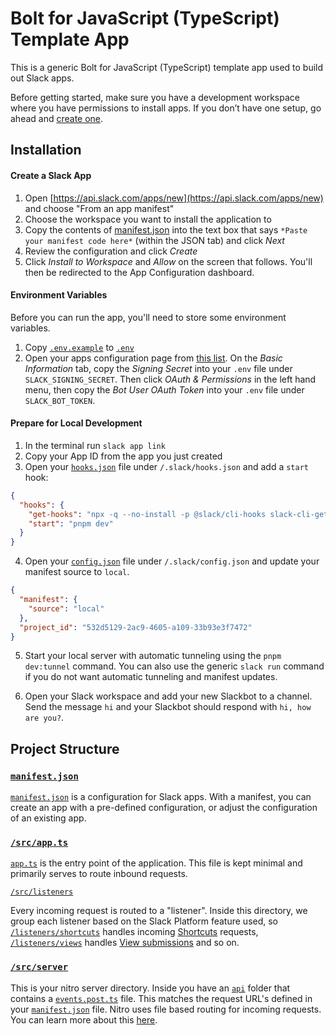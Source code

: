 # Bolt for JavaScript (TypeScript) Template App

This is a generic Bolt for JavaScript (TypeScript) template app used to build out Slack apps.

Before getting started, make sure you have a development workspace where you have permissions to install apps. If you don’t have one setup, go ahead and [create one](https://slack.com/create).

## Installation

#### Create a Slack App

1. Open [https://api.slack.com/apps/new](https://api.slack.com/apps/new) and choose "From an app manifest"
2. Choose the workspace you want to install the application to
3. Copy the contents of [manifest.json](./manifest.json) into the text box that says `*Paste your manifest code here*` (within the JSON tab) and click _Next_
4. Review the configuration and click _Create_
5. Click _Install to Workspace_ and _Allow_ on the screen that follows. You'll then be redirected to the App Configuration dashboard.

#### Environment Variables

Before you can run the app, you'll need to store some environment variables.

1. Copy [`.env.example`](./.env.example) to [`.env`](./.env)
2. Open your apps configuration page from [this list](https://api.slack.com/apps). On the _Basic Information_ tab, copy the _Signing Secret_ into your `.env` file under `SLACK_SIGNING_SECRET`. Then click _OAuth & Permissions_ in the left hand menu, then copy the _Bot User OAuth Token_ into your `.env` file under `SLACK_BOT_TOKEN`.


#### Prepare for Local Development

1. In the terminal run `slack app link`
2. Copy your App ID from the app you just created
3. Open your [`hooks.json`](./.slack/hooks.json) file under `/.slack/hooks.json` and add a `start` hook:
```json
{
  "hooks": {
    "get-hooks": "npx -q --no-install -p @slack/cli-hooks slack-cli-get-hooks",
    "start": "pnpm dev"
  }
}
```
4. Open your [`config.json`](./.slack/config.json) file under `/.slack/config.json` and update your manifest source to `local`.
```json
{
  "manifest": {
    "source": "local"
  },
  "project_id": "532d5129-2ac9-4605-a109-33b93e3f7472"
}
```
5. Start your local server with automatic tunneling using the `pnpm dev:tunnel` command. You can also use the generic `slack run` command if you do not want automatic tunneling and manifest updates.

6. Open your Slack workspace and add your new Slackbot to a channel. Send the message `hi` and your Slackbot should respond with `hi, how are you?`. 

## Project Structure

### [`manifest.json`](./manifest.json)

[`manifest.json`](./manifest.json) is a configuration for Slack apps. With a manifest, you can create an app with a pre-defined configuration, or adjust the configuration of an existing app.

### [`/src/app.ts`](./src/app.ts)

[`app.ts`](./src/app.ts) is the entry point of the application. This file is kept minimal and primarily serves to route inbound requests.

[`/src/listeners`](./src/listeners)

Every incoming request is routed to a "listener". Inside this directory, we group each listener based on the Slack Platform feature used, so [`/listeners/shortcuts`](./src/listeners/shortcuts/index.ts) handles incoming [Shortcuts](https://api.slack.com/interactivity/shortcuts) requests, [`/listeners/views`](./src/listeners/views/index.ts) handles [View submissions](https://api.slack.com/reference/interaction-payloads/views#view_submission) and so on.

### [`/src/server`](./src/server)

This is your nitro server directory. Inside you have an [`api`](./src/server/api) folder that contains a [`events.post.ts`](./src/server/api/events.post.ts) file. This matches the request URL's defined in your [`manifest.json`](./manifest.json) file. Nitro uses file based routing for incoming requests. You can learn more about this [here](https://nitro.build/guide/routing).